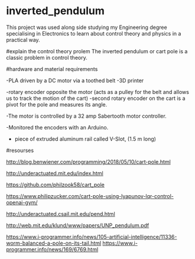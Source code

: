 # inverted_pendulum

This project was used along side studying my Engineering degree specialising in Electronics to learn about control theory and physics in a practical way. 

#explain the control theory prolem 
The inverted pendulum or cart pole is a classic problem in control theory.

#hardware and material requirements 

-PLA driven by a DC motor via a toothed belt
-3D printer 

-rotary encoder opposite the motor (acts as a pulley for the belt and allows us to track the motion of the cart)
-second rotary encoder on the cart is a pivot for the pole and measures its angle. 

-The motor is controlled by a 32 amp Sabertooth motor controller.

-Monitored the encoders with an Arduino.

- piece of extruded aluminum rail called V-Slot, (1.5 m long)



#resourses 

http://blog.benwiener.com/programming/2018/05/10/cart-pole.html

http://underactuated.mit.edu/index.html

https://github.com/philzook58/cart_pole

https://www.philipzucker.com/cart-pole-using-lyapunov-lqr-control-openai-gym/

http://underactuated.csail.mit.edu/pend.html

http://web.mit.edu/klund/www/papers/UNP_pendulum.pdf

https://www.i-programmer.info/news/105-artificial-intelligence/11336-worm-balanced-a-pole-on-its-tail.html
https://www.i-programmer.info/news/169/6769.html
